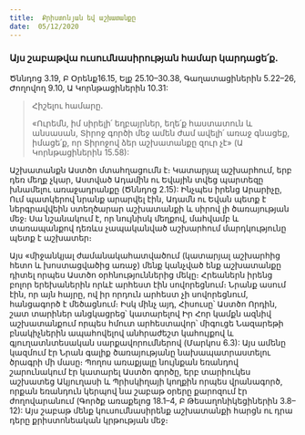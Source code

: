 ```yaml
---
title:  Քրիստոնյան եվ աշխատանքը
date:  05/12/2020
---
```


### Այս շաբաթվա ուսումնասիրության համար կարդացե՛ք.
Ծննդոց 3.19, Բ Օրենք16.15, Ելք 25.10–30.38, Գաղատացիներին 5.22–26, Ժողովող 9.10, Ա Կորնթացիներին 10.31:

> <p>Հիշելու համարը.<p>
> «Ուրեմն, իմ սիրելի՛ եղբայրներ, եղե՛ք հաստատուն և անսասան, Տիրոջ գործի մեջ ամեն ժամ ավելի՛ առաջ գնացեք, իմացե՛ք, որ Տիրոջով ձեր աշխատանքը զուր չէ» (Ա Կորնթացիներին 15.58):

Աշխատանքն Աստծո մտահղացումն է։ Կատարյալ աշխարհում, երբ դեռ մեղք չկար, Աստված Ադամին ու Եվային տվեց պարտեզը խնամելու առաջադրանքը (Ծննդոց 2.15): Ինչպես իրենց Արարիչը, Ում պատկերով նրանք արարվել էին, Ադամն ու Եվան պետք է ներգրավվեին ստեղծարար աշխատանքի և սիրով լի ծառայության մեջ։ Սա նշանակում է, որ նույնիսկ մեղքով, մահվամբ և տառապանքով դեռևս չապականված աշխարհում մարդկությունը պետք է աշխատեր։

Այս «միջանկյալ ժամանակահատվածում (կատարյալ աշխարհից հետո և խոստացվածից առաջ) մենք կանչված ենք աշխատանքը դիտել որպես Աստծո օրհնություններից մեկը։ Հրեաներն իրենց բոլոր երեխաներին որևէ արհեստ էին սովորեցնում։ Նրանք ասում էին, որ այն հայրը, ով իր որդուն արհեստ չի սովորեցնում, հանցագործ է մեծացնում։ Իսկ մինչ այդ, Հիսուսը՝ Աստծո Որդին, շատ տարիներ անցկացրեց՝ կատարելով Իր Հոր կամքն ազնիվ աշխատանքում որպես հմուտ արհեստավոր՝ միգուցե Նազարեթի բնակիչներին ապահովելով անհրաժեշտ կահույքով և գյուղատնտեսական սարքավորումներով (Մարկոս 6.3): Այս ամենը կազմում էր Նրան գալիք ծառայությանը նախապատրաստելու ծրագրի մի մասը։ Պողոս առաքյալը նույնքան եռանդով շարունակում էր կատարել Աստծո գործը, երբ տարիուկես աշխատեց Ակյուղասի և Պրիսկիղայի կողքին որպես վրանագործ, որքան եռանդուն կերպով նա շաբաթ օրերը քարոզում էր ժողովարանում (Գործք առաքելոց 18.1–4, Բ Թեսաղոնիկեցիներին 3.8–12): Այս շաբաթ մենք կուսումնասիրենք աշխատանքի հարցն ու դրա դերը քրիստոնեական կրթության մեջ։
